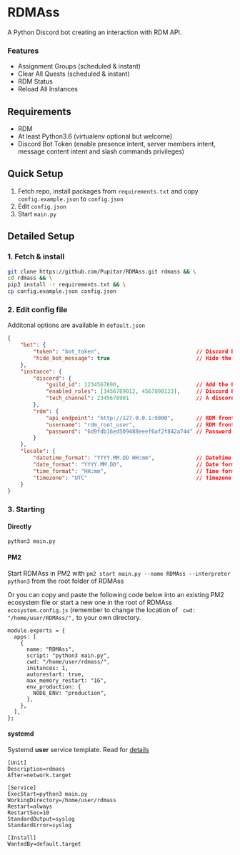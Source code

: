 # RDMAss
A Python Discord bot creating an interaction with RDM API.

### Features
- Assignment Groups (scheduled & instant)
- Clear All Quests (scheduled & instant)
- RDM Status
- Reload All Instances

## Requirements
- RDM
- At least Python3.6 (virtualenv optional but welcome)
- Discord Bot Token (enable presence intent, server members intent, message content intent and slash commands privileges)

## Quick Setup
1. Fetch repo, install packages from `requirements.txt` and copy `config.example.json` to `config.json`
2. Edit `config.json`
3. Start `main.py`


## Detailed Setup

### 1. Fetch & install
```sh
git clone https://github.com/Pupitar/RDMAss.git rdmass && \
cd rdmass && \
pip3 install -r requirements.txt && \
cp config.example.json config.json
```

### 2. Edit config file

Additonal options are available in `default.json`

```json
{
    "bot": {
        "token": "bot_token",                              // Discord Bot Token
        "hide_bot_message": true                           // Hide the bot mesage - true | false
    },
    "instance": {
        "discord": {
            "guild_id": 1234567890,                        // Add the Discord Guild ID for the server the bot will be run on
            "enabled_roles": [3456789012, 4567890123],     // Discord Role ID's that you authorise to use the commands.
            "tech_channel": 2345678901                     // A discord channel where technical messages of scheduled jobs will be sent.
        },
        "rdm": {
            "api_endpoint": "http://127.0.0.1:9000",       // RDM front end Endpoint
            "username": "rdm_root_user",                   // RDM front end user (must have admin permissions)
            "password": "6d9fdb16ed509488eeef6af2f842a744" // Password for the front end user
        }
    },
    "locale": {
        "datetime_format": "YYYY.MM.DD HH:mm",             // DateTime format (combined)
        "date_format": "YYYY.MM.DD",                       // Date format
        "time_format": "HH:mm",                            // Time format
        "timezone": "UTC"                                  // Timezone (used for assignement scheduler)
    }
}
```

### 3. Starting

#### Directly

`python3 main.py`

#### PM2
Start RDMAss in PM2 with `pm2 start main.py --name RDMAss --interpreter python3` from the root folder of RDMAss<p>
Or you can copy and paste the following code below into an existing PM2 ecosystem file or start a new one in the root of RDMAss `ecosystem.config.js` (remember to change the location of ` cwd: "/home/user/RDMAss/",` to your own directory.

```
module.exports = {
  apps: [
    {
      name: "RDMAss",
      script: "python3 main.py",
      cwd: "/home/user/rdmass/",
      instances: 1,
      autorestart: true,
      max_memory_restart: "1G",
      env_production: {
        NODE_ENV: "production",
      },
    },
  ],
};
```

#### systemd
    
Systemd __user__ service template. Read for [details](https://wiki.archlinux.org/title/systemd/User)

```
[Unit]
Description=rdmass
After=network.target

[Service]
ExecStart=python3 main.py
WorkingDirectory=/home/user/rdmass
Restart=always
RestartSec=10
StandardOutput=syslog
StandardError=syslog

[Install]
WantedBy=default.target
```
